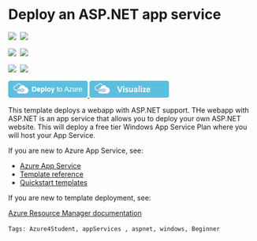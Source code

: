 # Deploy an ASP.NET app service

<IMG SRC="https://azurequickstartsservice.blob.core.windows.net/badges/101-webapp-with-aspnet/PublicLastTestDate.svg" />&nbsp;
<IMG SRC="https://azurequickstartsservice.blob.core.windows.net/badges/101-webapp-with-aspnet/PublicDeployment.svg" />&nbsp;

<IMG SRC="https://azurequickstartsservice.blob.core.windows.net/badges/101-webapp-with-aspnet/FairfaxLastTestDate.svg" />&nbsp;
<IMG SRC="https://azurequickstartsservice.blob.core.windows.net/badges/101-webapp-with-aspnet/FairfaxDeployment.svg" />&nbsp;

<IMG SRC="https://azurequickstartsservice.blob.core.windows.net/badges/101-webapp-with-aspnet/BestPracticeResult.svg" />&nbsp;
<IMG SRC="https://azurequickstartsservice.blob.core.windows.net/badges/101-webapp-with-aspnet/CredScanResult.svg" />&nbsp;

<a href="https://portal.azure.com/#create/Microsoft.Template/uri/https%3A%2F%2Fraw.githubusercontent.com%2FAzure%2Fazure-quickstart-templates%2Fmaster%2F101-webapp-with-aspnet%2Fazuredeploy.json" target="_blank">
    <img src="https://raw.githubusercontent.com/Azure/azure-quickstart-templates/master/1-CONTRIBUTION-GUIDE/images/deploytoazure.png"/>
</a>
<a href="http://armviz.io/#/?load=https%3A%2F%2Fraw.githubusercontent.com%2FAzure%2Fazure-quickstart-templates%2Fmaster%2F101-webapp-with-aspnet%2Fazuredeploy.json" target="_blank">
    <img src="https://raw.githubusercontent.com/Azure/azure-quickstart-templates/master/1-CONTRIBUTION-GUIDE/images/visualizebutton.png"/>
</a>

This template deploys a webapp with ASP.NET support. THe webapp with ASP.NET is an app service that allows you to deploy your own ASP.NET website. This will deploy a free tier Windows App Service Plan where you will host your App Service.

If you are new to Azure App Service, see:

- [Azure App Service](https://azure.microsoft.com/en-us/services/app-service/web/)
- [Template reference](https://docs.microsoft.com/es-es/azure/templates/microsoft.web/allversions)
- [Quickstart templates](https://azure.microsoft.com/es-es/resources/templates/?resourceType=Microsoft.Compute&pageNumber=1&sort=Popular&term=web+apps)

If you are new to template deployment, see:

[Azure Resource Manager documentation](https://docs.microsoft.com/azure/azure-resource-manager/)

`Tags: Azure4Student, appServices , aspnet, windows, Beginner`
